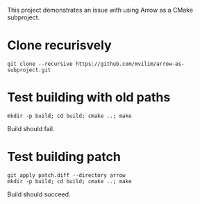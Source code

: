 This project demonstrates an issue with using Arrow as a CMake subproject.

# Clone recurisvely

```
git clone --recursive https://github.com/mvilim/arrow-as-subproject.git
```

# Test building with old paths
```
mkdir -p build; cd build; cmake ..; make
```

Build should fail.

# Test building patch

```
git apply patch.diff --directory arrow                
mkdir -p build; cd build; cmake ..; make
```

Build should succeed.
